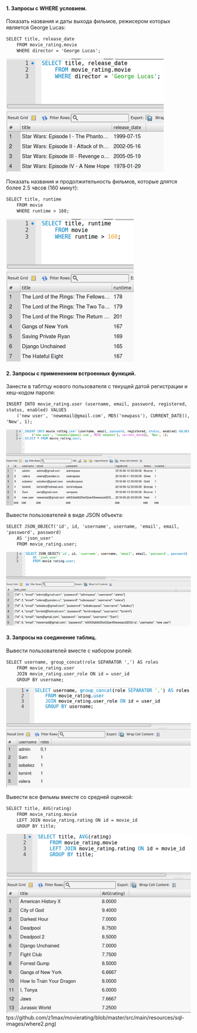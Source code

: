 #### 1. Запросы с WHERE условием.

Показать названия и даты выхода фильмов, режисером которых является George Lucas:
```
SELECT title, release_date 
    FROM movie_rating.movie 
    WHERE director = 'George Lucas';
```

![Where reques 1](https://github.com/z1max/movierating/blob/master/src/main/resources/sql-images/where1.png)

Показать названия и продолжительность фильмов, которые длятся более 2.5 чвсов (160 минут):
```
SELECT title, runtime 
    FROM movie 
    WHERE runtime > 160;
```

![Where request 2](https://github.com/z1max/movierating/blob/master/src/main/resources/sql-images/where2.png)

#### 2. Запросы с применением встроенных функций.

Занести в таблтцу нового пользователя с текущей датой регистрации и хеш-кодом пароля:
```
INSERT INTO movie_rating.user (username, email, password, registered, status, enabled) VALUES 
    ('new user', 'newemail@gmail.com', MD5('newpass'), CURRENT_DATE(), 'New', 1);
```

![Build in function 1](https://github.com/z1max/movierating/blob/master/src/main/resources/sql-images/buildin_func1.png)

Вывести пользователей в виде JSON объекта:
```
SELECT JSON_OBJECT('id', id, 'username', username, 'email', email, 'password', password)
    AS 'json_user'
    FROM movie_rating.user;
```

![Build in function 2](https://github.com/z1max/movierating/blob/master/src/main/resources/sql-images/buildin_func2.png)

#### 3. Запросы на соединение таблиц.

Вывести пользователей вместе с набором ролей:
```
SELECT username, group_concat(role SEPARATOR ',') AS roles
    FROM movie_rating.user 
    JOIN movie_rating.user_role ON id = user_id
    GROUP BY username;
```

![Join 1](https://github.com/z1max/movierating/blob/master/src/main/resources/sql-images/join1.png)

Вывести все фильмы вместе со средней оценкой:
```
SELECT title, AVG(rating) 
    FROM movie_rating.movie 
    LEFT JOIN movie_rating.rating ON id = movie_id
    GROUP BY title;
```

![Join 2](https://github.com/z1max/movierating/blob/master/src/main/resources/sql-images/join2.png)tps://github.com/z1max/movierating/blob/master/src/main/resources/sql-images/where2.png)